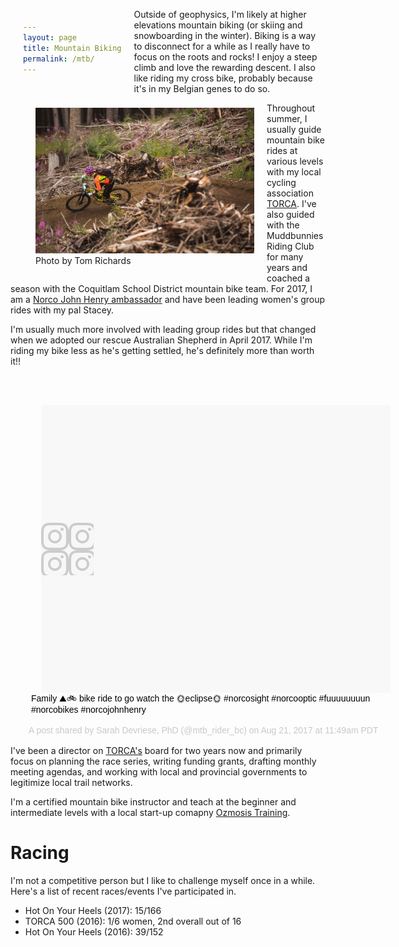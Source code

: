 ```yaml
---
layout: page
title: Mountain Biking
permalink: /mtb/
---
```


<style>
div {
    float: left;
    margin: 0 0 0px 20px;
    padding: 20px;
    text-align: left;
}
</style>

<div>
<img src="https://github.com/sdevriese/sdevriese.github.io/raw/master/_posts/img/2017-09-18%2020.02.51.jpg" width="350"><br>Photo by Tom Richards
</div>

Outside of geophysics, I'm likely at higher elevations mountain biking (or skiing and snowboarding in the winter). Biking is a way to disconnect for a while as I really have to focus on the roots and rocks! I enjoy a steep climb and love the rewarding descent. I also like riding my cross bike, probably because it's in my Belgian genes to do so.


Throughout summer, I usually guide mountain bike rides at various levels with my local cycling association [TORCA][torca]. I've also guided with the Muddbunnies Riding Club for many years and coached a season with the Coquitlam School District mountain bike team. For 2017, I am a [Norco John Henry ambassador][jh] and have been leading women's group rides with my pal Stacey.

I'm usually much more involved with leading group rides but that changed when we adopted our rescue Australian Shepherd in April 2017. While I'm riding my bike less as he's getting settled, he's definitely more than worth it!!

<blockquote class="instagram-media" data-instgrm-captioned data-instgrm-version="7" style=" background:#FFF; border:0; border-radius:3px; box-shadow:0 0 1px 0 rgba(0,0,0,0.5),0 1px 10px 0 rgba(0,0,0,0.15); margin: 1px; max-width:658px; padding:0; width:99.375%; width:-webkit-calc(100% - 2px); width:calc(100% - 2px);"><div style="padding:8px;"> <div style=" background:#F8F8F8; line-height:0; margin-top:40px; padding:37.5% 0; text-align:center; width:100%;"> <div style=" background:url(data:image/png;base64,iVBORw0KGgoAAAANSUhEUgAAACwAAAAsCAMAAAApWqozAAAABGdBTUEAALGPC/xhBQAAAAFzUkdCAK7OHOkAAAAMUExURczMzPf399fX1+bm5mzY9AMAAADiSURBVDjLvZXbEsMgCES5/P8/t9FuRVCRmU73JWlzosgSIIZURCjo/ad+EQJJB4Hv8BFt+IDpQoCx1wjOSBFhh2XssxEIYn3ulI/6MNReE07UIWJEv8UEOWDS88LY97kqyTliJKKtuYBbruAyVh5wOHiXmpi5we58Ek028czwyuQdLKPG1Bkb4NnM+VeAnfHqn1k4+GPT6uGQcvu2h2OVuIf/gWUFyy8OWEpdyZSa3aVCqpVoVvzZZ2VTnn2wU8qzVjDDetO90GSy9mVLqtgYSy231MxrY6I2gGqjrTY0L8fxCxfCBbhWrsYYAAAAAElFTkSuQmCC); display:block; height:44px; margin:0 auto -44px; position:relative; top:-22px; width:44px;"></div></div> <p style=" margin:8px 0 0 0; padding:0 4px;"> <a href="https://www.instagram.com/p/BYEQTRvHDzh/" style=" color:#000; font-family:Arial,sans-serif; font-size:14px; font-style:normal; font-weight:normal; line-height:17px; text-decoration:none; word-wrap:break-word;" target="_blank">Family ⛰🚲 bike ride to go watch the 🌞eclipse🌞 #norcosight #norcooptic #fuuuuuuuun #norcobikes #norcojohnhenry</a></p> <p style=" color:#c9c8cd; font-family:Arial,sans-serif; font-size:14px; line-height:17px; margin-bottom:0; margin-top:8px; overflow:hidden; padding:8px 0 7px; text-align:center; text-overflow:ellipsis; white-space:nowrap;">A post shared by Sarah Devriese, PhD (@mtb_rider_bc) on <time style=" font-family:Arial,sans-serif; font-size:14px; line-height:17px;" datetime="2017-08-21T18:49:06+00:00">Aug 21, 2017 at 11:49am PDT</time></p></div></blockquote>
<script async defer src="//platform.instagram.com/en_US/embeds.js"></script>

I've been a director on [TORCA's][torca] board for two years now and primarily focus on planning the race series, writing funding grants, drafting monthly meeting agendas, and working with local and provincial governments to legitimize local trail networks.

I'm a certified mountain bike instructor and teach at the beginner and intermediate levels with a local start-up comapny [Ozmosis Training][ozmosis].

# Racing

I'm not a competitive person but I like to challenge myself once in a while. Here's a list of recent races/events I've participated in.

* Hot On Your Heels (2017): 15/166
* TORCA 500 (2016): 1/6 women, 2nd overall out of 16
* Hot On Your Heels (2016): 39/152

[torca]: www.torca.ca "TORCA"
[jh]: www.johnhenrybikes.com/about/our-team-ambassadors-pg65.htm "Norco JH"
[ozmosis]: www.ozmosistraining.com "Ozmosis Training"
